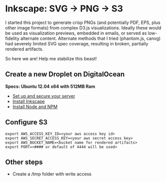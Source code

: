 Inkscape: SVG → PNG → S3
========================

I started this project to generate crisp PNGs (and potentially PDF, EPS, plus other image formats) from complex D3.js visualizations. Ideally these would be used as visualization previews, embedded in emails, or served as low-fidelity alternate content. Alternate methods that I tried (phantom.js, canvg) had severely limited SVG spec coverage, resulting in broken, partially rendered artifacts. 

So here we are! Help me stabilize this beast!

Create a new Droplet on DigitalOcean
-----

**Specs: Ubuntu 12.04 x64 with 512MB Ram**

* [Set up and secure your server](https://www.digitalocean.com/community/articles/initial-server-setup-with-ubuntu-12-04)
* [Install Inkscape](http://wiki.inkscape.org/wiki/index.php/Installing_Inkscape#Ubuntu_Linux)
* [Install Node and NPM](https://www.digitalocean.com/community/articles/how-to-install-an-upstream-version-of-node-js-on-ubuntu-12-04)

Configure S3
-----
    export AWS_ACCESS_KEY_ID=<your aws access key id>
    export AWS_SECRET_ACCESS_KEY=<your aws secret access key>
    export AWS_BUCKET_NAME=<bucket name for rendered artifacts>
    export PORT=<#### or default of 4444 will be used>

Other steps
-----
* Create a /tmp folder with write access